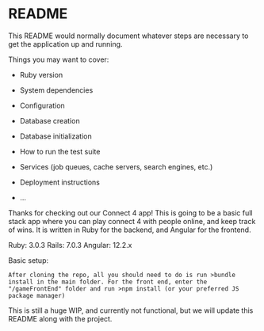 # README

This README would normally document whatever steps are necessary to get the
application up and running.

Things you may want to cover:

- Ruby version

- System dependencies

- Configuration

- Database creation

- Database initialization

- How to run the test suite

- Services (job queues, cache servers, search engines, etc.)

- Deployment instructions

- ...

Thanks for checking out our Connect 4 app! This is going to be a basic full stack app where you can play connect 4 with people online, and keep track of wins. It is written in Ruby for the backend, and Angular for the frontend.

Ruby: 3.0.3
Rails: 7.0.3
Angular: 12.2.x

Basic setup:

    After cloning the repo, all you should need to do is run >bundle install in the main folder. For the front end, enter the "/gameFrontEnd" folder and run >npm install (or your preferred JS package manager)

This is still a huge WIP, and currently not functional, but we will update this README along with the project.
